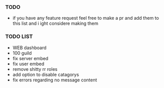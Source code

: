 ### TODO

- if you have any feature request feel free to make a pr and add them to this list and i ight considere making them

### TODO LIST

- WEB dashboard
- 100 guild
- fix server embed
- fix user embed
- remove shitty rr roles
- add option to disable catagorys
- fix errors regarding no message content

